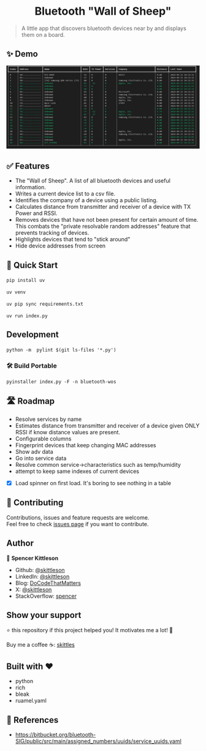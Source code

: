 <h1 align="center">Bluetooth "Wall of Sheep"</h1>

> A little app that discovers bluetooth devices near by and displays them on a board.

## ✨ Demo

![Interactive app](app.jpg)


## ✅ Features

 - The "Wall of Sheep".  A list of all bluetooth devices and useful information.
 - Writes a current device list to a csv file.
 - Identifies the company of a device using a public listing.
 - Calculates distance from transmitter and receiver of a device with TX Power and RSSI.
 - Removes devices that have not been present for certain amount of time. This combats the "private resolvable random addresses" feature that prevents tracking of devices.
 - Highlights devices that tend to "stick around"
 - Hide device addresses from screen

## 🚀 Quick Start

`pip install uv`

`uv venv`

`uv pip sync requirements.txt`

`uv run index.py`

## Development

`python -m  pylint $(git ls-files '*.py')`

### 🛠️ Build Portable 

`pyinstaller index.py -F -n bluetooth-wos`

## 🛣️ Roadmap
 
 - Resolve services by name
 - Estimates distance from transmitter and receiver of a device given ONLY RSSI if know distance values are present.
 - Configurable columns
 - Fingerprint devices that keep changing MAC addresses
 - Show adv data
 - Go into service data
 - Resolve common service->characteristics such as temp/humidity
 - attempt to keep same indexes of current devices
 - [x] Load spinner on first load. It's boring to see nothing in a table

## 🤝 Contributing

Contributions, issues and feature requests are welcome.<br />
Feel free to check [issues page](https://github.com/skittleson/bluetooth-wos/issues) if you want to contribute.<br />

## Author

👤 **Spencer Kittleson**

- Github: [@skittleson](https://github.com/skittleson)
- LinkedIn: [@skittleson](https://www.linkedin.com/in/skittleson)
- Blog: [DoCodeThatMatters](https://docodethatmatters.com)
- X: [@skittleson](https://twitter.com/skittleson)
- StackOverflow: [spencer](https://stackoverflow.com/users/2414540/spencer)

## Show your support

⭐️ this repository if this project helped you! It motivates me a lot! 👋

Buy me a coffee ☕: <a href="https://www.buymeacoffee.com/skittles">skittles</a><br />

## Built with ♥

- python
- rich
- bleak
- ruamel.yaml


## 📑 References

 - https://bitbucket.org/bluetooth-SIG/public/src/main/assigned_numbers/uuids/service_uuids.yaml
